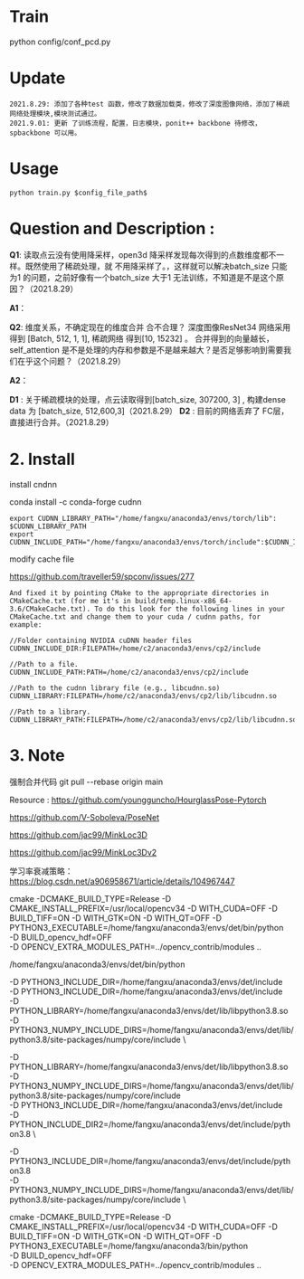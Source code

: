 
# Train

python config/conf_pcd.py



#  Update
    2021.8.29: 添加了各种test 函数，修改了数据加载类，修改了深度图像网络，添加了稀疏网络处理模块,模块测试通过。
    2021.9.01: 更新 了训练流程，配置，日志模块，ponit++ backbone 待修改，spbackbone 可以用。

# Usage
    python train.py $config_file_path$

# Question and Description :
**Q1**: 读取点云没有使用降采样，open3d 降采样发现每次得到的点数维度都不一样。既然使用了稀疏处理，就 不用降采样了。，这样就可以解决batch_size 只能为1 的问题，之前好像有一个batch_size 大于1 无法训练，不知道是不是这个原因？（2021.8.29）

**A1**：

**Q2**: 维度关系，不确定现在的维度合并 合不合理？ 深度图像ResNet34 网络采用得到 [Batch, 512, 1, 1], 稀疏网络 得到[10, 15232] 。 合并得到的向量越长，self_attention 是不是处理的内存和参数是不是越来越大？是否足够影响到需要我们在乎这个问题？（2021.8.29）

**A2**：

**D1** : 关于稀疏模块的处理，点云读取得到[batch_size, 307200, 3] , 构建dense data 为 [batch_size, 512,600,3]（2021.8.29）
**D2** : 目前的网络丢弃了 FC层，直接进行合并。（2021.8.29）

# 2. Install

install cndnn

conda install -c conda-forge cudnn

```
export CUDNN_LIBRARY_PATH="/home/fangxu/anaconda3/envs/torch/lib": $CUDNN_LIBRARY_PATH
export CUDNN_INCLUDE_PATH="/home/fangxu/anaconda3/envs/torch/include":$CUDNN_INCLUDE_PATH
```
modify cache file 

https://github.com/traveller59/spconv/issues/277

```
And fixed it by pointing CMake to the appropriate directories in CMakeCache.txt (for me it's in build/temp.linux-x86_64-3.6/CMakeCache.txt). To do this look for the following lines in your CMakeCache.txt and change them to your cuda / cudnn paths, for example:

//Folder containing NVIDIA cuDNN header files
CUDNN_INCLUDE_DIR:FILEPATH=/home/c2/anaconda3/envs/cp2/include

//Path to a file.
CUDNN_INCLUDE_PATH:PATH=/home/c2/anaconda3/envs/cp2/include

//Path to the cudnn library file (e.g., libcudnn.so)
CUDNN_LIBRARY:FILEPATH=/home/c2/anaconda3/envs/cp2/lib/libcudnn.so

//Path to a library.
CUDNN_LIBRARY_PATH:FILEPATH=/home/c2/anaconda3/envs/cp2/lib/libcudnn.so

```

# 3. Note
强制合并代码
git pull --rebase origin main


Resource :
https://github.com/youngguncho/HourglassPose-Pytorch

https://github.com/V-Soboleva/PoseNet

https://github.com/jac99/MinkLoc3D

https://github.com/jac99/MinkLoc3Dv2

学习率衰减策略：https://blog.csdn.net/a906958671/article/details/104967447


cmake -DCMAKE_BUILD_TYPE=Release -D CMAKE_INSTALL_PREFIX=/usr/local/opencv34 -D WITH_CUDA=OFF -D BUILD_TIFF=ON -D WITH_GTK=ON -D WITH_QT=OFF -D PYTHON3_EXECUTABLE=/home/fangxu/anaconda3/envs/det/bin/python \
-D BUILD_opencv_hdf=OFF \
-D OPENCV_EXTRA_MODULES_PATH=../opencv_contrib/modules ..

/home/fangxu/anaconda3/envs/det/bin/python

-D PYTHON3_INCLUDE_DIR=/home/fangxu/anaconda3/envs/det/include \
-D PYTHON3_INCLUDE_DIR=/home/fangxu/anaconda3/envs/det/include \
-D PYTHON_LIBRARY=/home/fangxu/anaconda3/envs/det/lib/libpython3.8.so \
-D PYTHON3_NUMPY_INCLUDE_DIRS=/home/fangxu/anaconda3/envs/det/lib/python3.8/site-packages/numpy/core/include \


-D PYTHON_LIBRARY=/home/fangxu/anaconda3/envs/det/lib/libpython3.8.so \
-D PYTHON3_NUMPY_INCLUDE_DIRS=/home/fangxu/anaconda3/envs/det/lib/python3.8/site-packages/numpy/core/include \
-D PYTHON3_INCLUDE_DIR=/home/fangxu/anaconda3/envs/det/include \
-D PYTHON_INCLUDE_DIR2=/home/fangxu/anaconda3/envs/det/include/python3.8 \

-D PYTHON3_INCLUDE_DIR=/home/fangxu/anaconda3/envs/det/include/python3.8 \
-D PYTHON3_NUMPY_INCLUDE_DIRS=/home/fangxu/anaconda3/envs/det/lib/python3.8/site-packages/numpy/core/include \


cmake -DCMAKE_BUILD_TYPE=Release -D CMAKE_INSTALL_PREFIX=/usr/local/opencv34 -D WITH_CUDA=OFF -D BUILD_TIFF=ON -D WITH_GTK=ON -D WITH_QT=OFF -D PYTHON3_EXECUTABLE=/home/fangxu/anaconda3/bin/python \
-D BUILD_opencv_hdf=OFF \
-D OPENCV_EXTRA_MODULES_PATH=../opencv_contrib/modules ..
